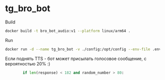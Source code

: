 # tg_bro_bot

Build
```bash
docker build -t bro_bot_audio:v1 --platform linux/arm64 .
```

Run
```bash
docker run -d --name tg_bro_bot -v ./config:/opt/config --env-file .env --restart unless-stopped bro_bot_audio:v1
```

Если поднять TTS - бот может присылать голосовое сообщение, с вероятностью 20% :)
```python
        if len(response) < 182 and random_number > 80:
```
